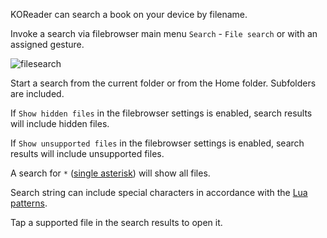 KOReader can search a book on your device by filename.

Invoke a search via filebrowser main menu `Search` - `File search` or with an assigned gesture.

![filesearch](https://user-images.githubusercontent.com/62179190/113472225-6eb91680-946a-11eb-917f-9e3526837afa.png)

Start a search from the current folder or from the Home folder. Subfolders are included.

If `Show hidden files` in the filebrowser settings is enabled, search results will include hidden files.

If `Show unsupported files` in the filebrowser settings is enabled, search results will include unsupported files.

A search for `*` ([single asterisk](https://github.com/koreader/koreader/pull/7362)) will show all files.

Search string can include special characters in accordance with the [Lua patterns](https://www.lua.org/pil/20.2.html).

Tap a supported file in the search results to open it.